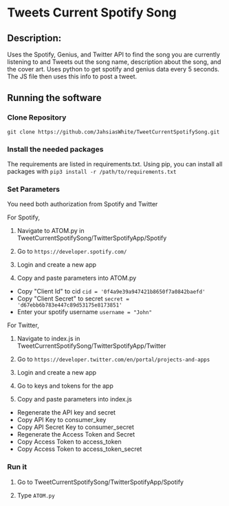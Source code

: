 # Tweets Current Spotify Song


## Description:

Uses the Spotify, Genius, and Twitter API to find the song you are currently listening to and Tweets out the song name, description about the song, and the cover art.
Uses python to get spotify and genius data every 5 seconds. The JS file then uses this info to post a tweet. <br>


## Running the software

### Clone Repository
``git clone https://github.com/JahsiasWhite/TweetCurrentSpotifySong.git``

### Install the needed packages
The requirements are listed in requirements.txt. Using pip, you can install all packages with
``pip3 install -r /path/to/requirements.txt``

### Set Parameters
You need both authorization from Spotify and Twitter

For Spotify,
1. Navigate to ATOM.py in TweetCurrentSpotifySong/TwitterSpotifyApp/Spotify

2. Go to 
``https://developer.spotify.com/``

3. Login and create a new app

4. Copy and paste parameters into ATOM.py
* Copy "Client Id" to cid         ``cid = '0f4a9e39a947421b8650f7a0842baefd'``
* Copy "Client Secret" to secret ``secret = 'd67ebb6b783e447c89d53175e8173851'``
* Enter your spotify username ``username = "John"``

For Twitter,
1. Navigate to index.js in TweetCurrentSpotifySong/TwitterSpotifyApp/Twitter

2. Go to 
``https://developer.twitter.com/en/portal/projects-and-apps``

3. Login and create a new app

4. Go to keys and tokens for the app

5. Copy and paste parameters into index.js
* Regenerate the API key and secret
* Copy API Key to consumer_key
* Copy API Secret Key to consumer_secret
* Regenerate the Access Token and Secret
* Copy Access Token to access_token
* Copy Access Token to access_token_secret

### Run it
1. Go to TweetCurrentSpotifySong/TwitterSpotifyApp/Spotify

2. Type
``ATOM.py``
